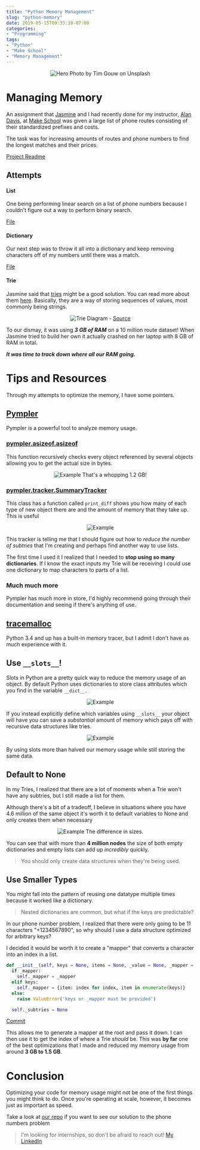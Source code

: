 ```yaml
---
title: "Python Memory Management"
slug: "python-memory"
date: 2019-05-15T09:33:28-07:00
categories:
- "Programming"
tags:
- "Python"
- "Make School"
- "Memory Management"
---
```


<center>
  <img alt="Hero" src="https://source.unsplash.com/1K9T5YiZ2WU">
  Photo by Tim Gouw on Unsplash
</center>

# Managing Memory

An assignment that [Jasmine](https://github.com/lacunahag) and I had recently done for my instructor, [Alan Davis](https://www.linkedin.com/in/alancdavis/), at [Make School](https://www.makeschool.com/) was given a large list of phone routes consisting of their standardized prefixes and costs.

The task was for increasing amounts of routes and phone numbers to find the longest matches and their prices.

[Project Readme](https://github.com/Make-School-Courses/CS-1.3-Core-Data-Structures/blob/a622779357b055f925feb5f000996cb26c2ddf66/project/ReadMe.md)

## Attempts

#### List

One being performing linear search on a list of phone numbers because I couldn't figure out a way to perform binary search.

[File](https://github.com/lacunahag/call_routing_project/blob/e05e1577fc2f946b268ac4451fd7e11d4a8d6501/scenario1.py)

#### Dictionary

Our next step was to throw it all into a dictionary and keep removing characters off of my numbers until there was a match.

[File](https://github.com/lacunahag/call_routing_project/blob/e8d1fbe7a2d8560fd27e1b99ab9b445ad994e2a1/scenario2.py)

#### Trie

Jasmine said that [tries](https://en.wikipedia.org/wiki/Trie) might be a good solution. You can read more about them [here](https://medium.com/basecs/trying-to-understand-tries-3ec6bede0014). Basically, they are a way of storing sequences of values, most commonly being strings.

<center>
  <img alt="Trie" src="https://upload.wikimedia.org/wikipedia/commons/thumb/b/be/Trie_example.svg/819px-Trie_example.svg.png">
  Diagram - <a href="https://commons.wikimedia.org/wiki/File:Trie_example.svg">Source</a>
</center>

To our dismay, it was using ***3 GB of RAM*** on a 10 million route dataset! When Jasmine tried to build her own it actually crashed on her laptop with 8 GB of RAM in total.

***It was time to track down where all our RAM going.***

# Tips and Resources

Through my attempts to optimize the memory, I have some pointers.

## [Pympler](https://pythonhosted.org/Pympler/)

Pympler is a powerful tool to analyze memory usage.

### [pympler.asizeof.asizeof](https://pythonhosted.org/Pympler/library/asizeof.html?highlight=asizeof%20asizeof#pympler.asizeof.asizeof)

This function recursively checks every object referenced by several objects allowing you to get the actual size in bytes.

<center>
  <img alt="Example" src="./asizeof.png">
  That's a whopping 1.2 GB!
</center>

### [pympler.tracker.SummaryTracker](https://pythonhosted.org/Pympler/library/tracker.html?highlight=summarytracker#pympler.tracker.SummaryTracker)

This class has a function called `print_diff` shows you how many of each type of new object there are and the amount of memory that they take up. This is useful

<center>
  <img alt="Example" src="./summary-tracker.png">
</center>

This tracker is telling me that I should figure out how to *reduce the number of subtries* that I'm creating and perhaps find another way to use lists.

The first time I used it I realized that I needed to **stop using so many dictionaries**. If I know the exact inputs my Trie will be receiving I could use one dictionary to map characters to parts of a list.

### Much much more

Pympler has much more in store, I'd highly recommend going through their documentation and seeing if there's anything of use.

## [tracemalloc](https://docs.python.org/3/library/tracemalloc.html)

Python 3.4 and up has a built-in memory tracer, but I admit I don't have as much experience with it.

## Use `__slots__`!

Slots in Python are a pretty quick way to reduce the memory usage of an object. By default Python uses dictionaries to store class attributes which you find in the variable `__dict__`.

<center>
  <img alt="Example" src="./class-dict.png">
</center>

If you instead explicitly define which variables using `__slots__` your object will have you can save a *substantial* amount of memory which pays off with recursive data structures like tries.

<center>
  <img alt="Example" src="./class-slots.png">
</center>

By using slots more than halved our memory usage while still storing the same data.

## Default to None

In my Tries, I realized that there are a lot of moments when a Trie won't have any subtries, but I still made a list for them.

Although there's a bit of a tradeoff, I believe in situations where you have 4.6 million of the same object it's worth it to default variables to None and only creates them when necessary

<center>
  <img alt="Example" src="./none.png">
  The difference in sizes.
</center>

You can see that with more than **4 million nodes** the size of both empty dictionaries and empty lists can add up *incredibly* quickly.

> You should only create data structures when they're being used.

## Use Smaller Types

You might fall into the pattern of reusing one datatype multiple times because it worked like a dictionary.

> Nested dictionaries are common, but what if the keys are predictable?

In our phone number problem, I realized that there were only going to be 11 characters "+1234567890", so why should I use a data structure optimized for arbitrary keys?

I decided it would be worth it to create a "mapper" that converts a character into an index in a list.

```python
def __init__(self, keys = None, items = None, _value = None, _mapper =  None):
  if _mapper:
    self._mapper = _mapper
  elif keys:
    self._mapper = {item: index for index, item in enumerate(keys)}
  else:
    raise ValueError('keys or _mapper must be provided')

  self._subtries = None
```

[Commit](https://github.com/lacunahag/call_routing_project/commit/4605171ef87696d555b880f41f9101b5041bc54c)

This allows me to generate a mapper at the root and pass it down. I can then use it to get the index of where a Trie *should* be. This was **by far** one of the best optimizations that I made and reduced my memory usage from around **3 GB to 1.5 GB**.

# Conclusion

Optimizing your code for memory usage might not be one of the first things you might think to do. Once you're operating at scale, however, it becomes just as important as speed.

Take a look at [our repo](https://github.com/lacunahag/call_routing_project) if you want to see our solution to the phone numbers problem

> I'm looking for internships, so don't be afraid to reach out! [My LinkedIn](https://www.linkedin.com/in/dacioromero/)
